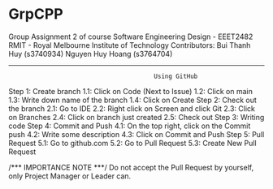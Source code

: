# GrpCPP

Group Assignment 2 of course Software Engineering Design - EEET2482
RMIT - Royal Melbourne Institute of Technology
    Contributors:   Bui Thanh Huy (s3740934)
                    Nguyen Huy Hoang (s3764704)

-------------------------------------------------------------------------------------------------------------------
                                            Using GitHub
Step 1: Create branch
    1.1: Click on Code (Next to Issue)
    1.2: Click on main 
    1.3: Write down name of the branch
    1.4: Click on Create
Step 2: Check out the branch
    2.1: Go to IDE
    2.2: Right click on Screen and click Git
    2.3: Click on Branches
    2.4: Click on branch just created
    2.5: Check out
Step 3: Writing code
Step 4: Commit and Push
    4.1: On the top right, click on the Commit push 
    4.2: Write some description
    4.3: Click on Commit and Push
Step 5: Pull Request
    5.1: Go to github.com
    5.2: Go to Pull Request
    5.3: Create New Pull Request

/*** IMPORTANCE NOTE ***/
Do not accept the Pull Request by yourself, only Project Manager or Leader can.
